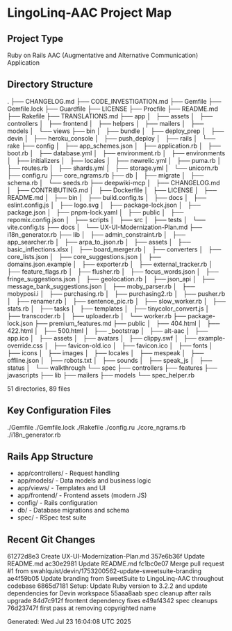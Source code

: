 # LingoLinq-AAC Project Map

## Project Type
Ruby on Rails AAC (Augmentative and Alternative Communication) Application

## Directory Structure
.
├── CHANGELOG.md
├── CODE_INVESTIGATION.md
├── Gemfile
├── Gemfile.lock
├── Guardfile
├── LICENSE
├── Procfile
├── README.md
├── Rakefile
├── TRANSLATIONS.md
├── app
│   ├── assets
│   ├── controllers
│   ├── frontend
│   ├── helpers
│   ├── mailers
│   ├── models
│   └── views
├── bin
│   ├── bundle
│   ├── deploy_prep
│   ├── devin
│   ├── heroku_console
│   ├── push_deploy
│   ├── rails
│   └── rake
├── config
│   ├── app_schemes.json
│   ├── application.rb
│   ├── boot.rb
│   ├── database.yml
│   ├── environment.rb
│   ├── environments
│   ├── initializers
│   ├── locales
│   ├── newrelic.yml
│   ├── puma.rb
│   ├── routes.rb
│   ├── shards.yml
│   ├── storage.yml
│   └── unicorn.rb
├── config.ru
├── core_ngrams.rb
├── db
│   ├── migrate
│   ├── schema.rb
│   └── seeds.rb
├── deepwiki-mcp
│   ├── CHANGELOG.md
│   ├── CONTRIBUTING.md
│   ├── Dockerfile
│   ├── LICENSE
│   ├── README.md
│   ├── bin
│   ├── build.config.ts
│   ├── docs
│   ├── eslint.config.js
│   ├── logo.svg
│   ├── package-lock.json
│   ├── package.json
│   ├── pnpm-lock.yaml
│   ├── public
│   ├── repomix.config.json
│   ├── scripts
│   ├── src
│   ├── tests
│   └── vite.config.ts
├── docs
│   └── UX-UI-Modernization-Plan.md
├── i18n_generator.rb
├── lib
│   ├── admin_constraint.rb
│   ├── app_searcher.rb
│   ├── arpa_to_json.rb
│   ├── assets
│   ├── basic_inflections.xlsx
│   ├── board_merger.rb
│   ├── converters
│   ├── core_lists.json
│   ├── core_suggestions.json
│   ├── domains.json.example
│   ├── exporter.rb
│   ├── external_tracker.rb
│   ├── feature_flags.rb
│   ├── flusher.rb
│   ├── focus_words.json
│   ├── fringe_suggestions.json
│   ├── geolocation.rb
│   ├── json_api
│   ├── message_bank_suggestions.json
│   ├── moby_parser.rb
│   ├── mobyposi.i
│   ├── purchasing.rb
│   ├── purchasing2.rb
│   ├── pusher.rb
│   ├── renamer.rb
│   ├── sentence_pic.rb
│   ├── slow_worker.rb
│   ├── stats.rb
│   ├── tasks
│   ├── templates
│   ├── tinycolor_convert.js
│   ├── transcoder.rb
│   ├── uploader.rb
│   └── worker.rb
├── package-lock.json
├── premium_features.md
├── public
│   ├── 404.html
│   ├── 422.html
│   ├── 500.html
│   ├── _bootstrap
│   ├── alt-aac
│   ├── app.ico
│   ├── assets
│   ├── avatars
│   ├── clippy.swf
│   ├── example-override.css
│   ├── favicon-old.ico
│   ├── favicon.ico
│   ├── fonts
│   ├── icons
│   ├── images
│   ├── locales
│   ├── mespeak
│   ├── offline.json
│   ├── robots.txt
│   ├── sounds
│   ├── speak_js
│   ├── status
│   └── walkthrough
└── spec
    ├── controllers
    ├── features
    ├── javascripts
    ├── lib
    ├── mailers
    ├── models
    └── spec_helper.rb

51 directories, 89 files

## Key Configuration Files
./Gemfile
./Gemfile.lock
./Rakefile
./config.ru
./core_ngrams.rb
./i18n_generator.rb

## Rails App Structure
- app/controllers/ - Request handling
- app/models/ - Data models and business logic
- app/views/ - Templates and UI
- app/frontend/ - Frontend assets (modern JS)
- config/ - Rails configuration
- db/ - Database migrations and schema
- spec/ - RSpec test suite

## Recent Git Changes
61272d8e3 Create UX-UI-Modernization-Plan.md
357e6b36f Update README.md
ac30e2981 Update README.md
fc1bc0e07 Merge pull request #1 from swahlquist/devin/1753200562-update-sweetsuite-branding
ae4f59b05 Update branding from SweetSuite to LingoLinq-AAC throughout codebase
6865d7181 Setup: Update Ruby version to 3.2.2 and update dependencies for Devin workspace
55aaa8aab spec cleanup after rails upgrade
84d7c912f frontent dependency fixes
e49af4342 spec cleanups
76d23747f first pass at removing copyrighted name

Generated: Wed Jul 23 16:04:08 UTC 2025
